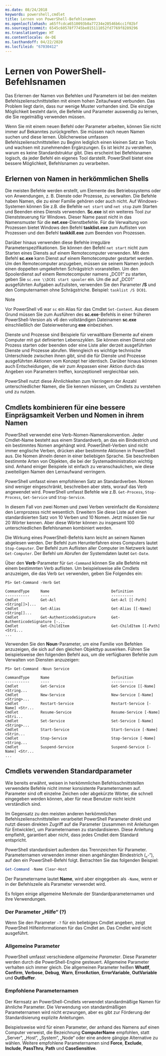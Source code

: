 ```yaml
---
ms.date: 08/24/2018
keywords: powershell,cmdlet
title: Lernen von PowerShell-Befehlsnamen
ms.openlocfilehash: a65ffcdca6510093b0a77234e20546b6cc1f02bf
ms.sourcegitcommit: 6545c60578f7745be015111052fd7769f8289296
ms.translationtype: HT
ms.contentlocale: de-DE
ms.lasthandoff: 04/22/2020
ms.locfileid: "67030412"
---
```

# <a name="learning-powershell-command-names"></a>Lernen von PowerShell-Befehlsnamen

Das Erlernen der Namen von Befehlen und Parametern ist bei den meisten Befehlszeilenschnittstellen mit einem hohen Zeitaufwand verbunden. Das Problem liegt darin, dass nur wenige Muster vorhanden sind. Die einzige Möglichkeit besteht darin, die Befehle und Parameter auswendig zu lernen, die Sie regelmäßig verwenden müssen.

Wenn Sie mit einem neuen Befehl oder Parameter arbeiten, können Sie nicht immer auf Bekanntes zurückgreifen. Sie müssen nach neuen Namen suchen und diese lernen. Üblicherweise umfassen Befehlszeilenschnittstellen zu Beginn lediglich einen kleinen Satz an Tools und wachsen mit zunehmenden Ergänzungen. Es ist leicht zu verstehen, warum es keine Standardstruktur gibt.
Dies erscheint bei Befehlsnamen logisch, da jeder Befehl ein eigenes Tool darstellt. PowerShell bietet eine bessere Möglichkeit, Befehlsnamen zu verarbeiten.

## <a name="learning-command-names-in-traditional-shells"></a>Erlernen von Namen in herkömmlichen Shells

Die meisten Befehle werden erstellt, um Elemente des Betriebssystems oder von Anwendungen, z. B. Dienste oder Prozesse, zu verwalten. Die Befehle haben Namen, die zu einer Familie gehören oder auch nicht. Auf Windows-Systemen können Sie z.B. die Befehle `net start` und `net stop` zum Starten und Beenden eines Diensts verwenden. **Sc.exe** ist ein weiteres Tool zur Dienststeuerung für Windows. Dieser Name passt nicht in das Namensmuster für die **net.exe**-Dienstbefehle. Für die Verwaltung von Prozessen bietet Windows den Befehl **tasklist.exe** zum Auflisten von Prozessen und den Befehl **taskkill.exe** zum Beenden von Prozessen.

Darüber hinaus verwenden diese Befehle irreguläre Parameterspezifikationen. Sie können den Befehl `net start` nicht zum Starten eines Diensts auf einem Remotecomputer verwenden. Mit dem Befehl **sc.exe** kann Dienst auf einem Remotecomputer gestartet werden. Um den Remotecomputer anzugeben, müssen sie seinem Namen jedoch einen doppelten umgekehrten Schrägstrich voranstellen. Um den Spoolerdienst auf einem Remotecomputer namens „DC01“ zu starten, geben Sie `sc.exe \\DC01 start spooler` ein.
Um die auf „DC01“ ausgeführten Aufgaben aufzulisten, verwenden Sie den Parameter **/S** und den Computernamen ohne Schrägstriche. Beispiel: `tasklist /S DC01`.

> [!NOTE]
> Vor PowerShell v6 war `sc` ein Alias für das Cmdlet `Set-Content`. Aus diesem Grund müssen Sie zum Ausführen des **sc.exe**-Befehls in einer früheren PowerShell-Version als v6 den vollständigen Dateinamen **sc.exe** einschließlich der Dateierweiterung **exe** einbeziehen.

Dienste und Prozesse sind Beispiele für verwaltbare Elemente auf einem Computer mit gut definierten Lebenszyklen. Sie können einen Dienst oder Prozess starten oder beenden oder eine Liste aller derzeit ausgeführten Dienste und Prozesse abrufen. Wenngleich es wichtige technische Unterschiede zwischen ihnen gibt, sind die für Dienste und Prozesse ausgeführten Aktionen vom Konzept her identisch. Darüber hinaus können auch Entscheidungen, die wir zum Anpassen einer Aktion durch das Angeben von Parametern treffen, konzeptionell vergleichbar sein.

PowerShell nutzt diese Ähnlichkeiten zum Verringern der Anzahl unterschiedlicher Namen, die Sie kennen müssen, um Cmdlets zu verstehen und zu nutzen.

## <a name="cmdlets-use-verb-noun-names-to-reduce-command-memorization"></a>Cmdlets kombinieren für eine bessere Einprägsamkeit Verben und Nomen in ihrem Namen

PowerShell verwendet eine Verb-Nomen-Namenskonvention. Jeder Cmdlet-Name besteht aus einem Standardverb, an das ein Bindestrich und ein bestimmtes Nomen angehängt wird. PowerShell-Verben sind nicht immer englische Verben, drücken aber bestimmte Aktionen in PowerShell aus. Die Nomen ähneln denen in einer beliebigen Sprache. Sie beschreiben bestimmte Arten von Objekten, die bei der Systemadministration wichtig sind. Anhand einiger Beispiele ist einfach zu veranschaulichen, wie diese zweiteiligen Namen den Lernaufwand verringern.

PowerShell umfasst einen empfohlenen Satz an Standardverben. Nomen sind weniger eingeschränkt, beschreiben aber stets, worauf das Verb angewendet wird. PowerShell umfasst Befehle wie z.B. `Get-Process`, `Stop-Process`, `Get-Service` und `Stop-Service`.

In diesem Fall von zwei Nomen und zwei Verben vereinfacht die Konsistenz den Lernprozess nicht wesentlich. Erweitern Sie diese Liste auf einen standardisierten Satz von 10 Verben und 10 Nomen. Jetzt müssen Sie nur 20 Wörter kennen.
Aber diese Wörter können zu insgesamt 100 unterschiedlichen Befehlsnamen kombiniert werden.

Die Wirkung eines PowerShell-Befehls kann leicht an seinem Namen abgelesen werden. Der Befehl zum Herunterfahren eines Computers lautet `Stop-Computer`. Der Befehl zum Auflisten aller Computer im Netzwerk lautet `Get-Computer`. Der Befehl um Abrufen der Systemdaten lautet `Get-Date`.

Über den **Verb**-Parameter für `Get-Command` können Sie alle Befehle mit einem bestimmten Verb auflisten. Um beispielsweise alle Cmdlets anzuzeigen, die das Verb `Get` verwenden, geben Sie Folgendes ein:

```
PS> Get-Command -Verb Get

CommandType     Name                            Definition
-----------     ----                            ----------
Cmdlet          Get-Acl                         Get-Acl [[-Path] <String[]>]...
Cmdlet          Get-Alias                       Get-Alias [[-Name] <String[]...
Cmdlet          Get-AuthenticodeSignature       Get-AuthenticodeSignature [-...
Cmdlet          Get-ChildItem                   Get-ChildItem [[-Path] <Stri...
...
```

Verwenden Sie den **Noun**-Parameter, um eine Familie von Befehlen anzuzeigen, die sich auf den gleichen Objekttyp auswirken. Führen Sie beispielsweise den folgenden Befehl aus, um die verfügbaren Befehle zum Verwalten von Diensten anzuzeigen:

```
PS> Get-Command -Noun Service

CommandType     Name                            Definition
-----------     ----                            ----------
Cmdlet          Get-Service                     Get-Service [[-Name] <String...
Cmdlet          New-Service                     New-Service [-Name] <String>...
Cmdlet          Restart-Service                 Restart-Service [-Name] <Str...
Cmdlet          Resume-Service                  Resume-Service [-Name] <Stri...
Cmdlet          Set-Service                     Set-Service [-Name] <String>...
Cmdlet          Start-Service                   Start-Service [-Name] <Strin...
Cmdlet          Stop-Service                    Stop-Service [-Name] <String...
Cmdlet          Suspend-Service                 Suspend-Service [-Name] <Str...
...
```

## <a name="cmdlets-use-standard-parameters"></a>Cmdlets verwenden Standardparameter

Wie bereits erwähnt, weisen in herkömmlichen Befehlsschnittstellen verwendete Befehle nicht immer konsistente Parameternamen auf. Parameter sind oft einzelne Zeichen oder abgekürzte Wörter, die schnell eingegeben werden können, aber für neue Benutzer nicht leicht verständlich sind.

Im Gegensatz zu den meisten anderen herkömmlichen Befehlszeilenschnittstellen verarbeitet PowerShell Parameter direkt und nutzt diesen direkten Zugriff auf die Parameter (zusammen mit Anleitungen für Entwickler), um Parameternamen zu standardisieren. Diese Anleitung empfiehlt, garantiert aber nicht, dass jedes Cmdlet dem Standard entspricht.

PowerShell standardisiert außerdem das Trennzeichen für Parameter. Parameternamen verwenden immer einen angehängten Bindestrich („-“), auf den ein PowerShell-Befehl folgt. Betrachten Sie das folgenden Beispiel:

```powershell
Get-Command -Name Clear-Host
```

Der Parametername lautet **Name**, wird aber eingegeben als `-Name`, wenn er in der Befehlszeile als Parameter verwendet wird.

Es folgen einige allgemeine Merkmale der Standardparameternamen und ihre Verwendungen.

### <a name="the-help-parameter-"></a>Der Parameter „Hilfe“ (?)

Wenn Sie den Parameter `-?` für ein beliebiges Cmdlet angeben, zeigt PowerShell Hilfeinformationen für das Cmdlet an.
Das Cmdlet wird nicht ausgeführt.

### <a name="common-parameters"></a>Allgemeine Parameter

PowerShell umfasst verschiedene *allgemeine Parameter*. Diese Parameter werden durch die PowerShell-Engine gesteuert. Allgemeine Parameter verhalten sich immer gleich. Die allgemeinen Parameter heißen **WhatIf**, **Confirm**, **Verbose**, **Debug**, **Warn**, **ErrorAction**, **ErrorVariable**, **OutVariable** und **OutBuffer**.

### <a name="recommended-parameter-names"></a>Empfohlene Parameternamen

Der Kernsatz an PowerShell-Cmdlets verwendet standardmäßige Namen für ähnliche Parameter. Die Verwendung von standardmäßigen Parameternamen wird nicht erzwungen, aber es gibt zur Förderung der Standardisierung explizite Anleitungen.

Beispielsweise wird für einen Parameter, der anhand des Namens auf einen Computer verweist, die Bezeichnung **ComputerName** empfohlen, statt „Server“, „Host“, „System“, „Node“ oder eine andere gängige Alternative zu wählen. Weitere empfohlene Parameternamen sind **Force**, **Exclude**, **Include**, **PassThru**, **Path** und **CaseSensitive**.
